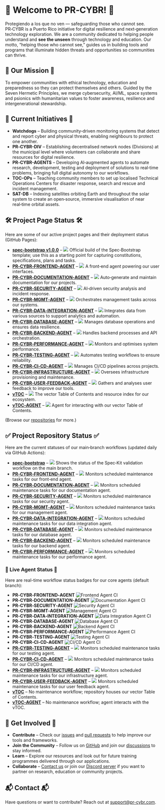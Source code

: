 # 🚀 Welcome to PR‑CYBR! 🚀  
Protegiendo a los que no ven — safeguarding those who cannot see. PR‑CYBR is a Puerto Rico initiative for digital resilience and next‑generation technology exploration. We are a community dedicated to helping people understand and **see the unseen** through technology and education. Our motto, “helping those who cannot see,” guides us in building tools and programs that illuminate hidden threats and opportunities so communities can thrive.  

## 🎯 Our Mission 🎯  
To empower communities with ethical technology, education and preparedness so they can protect themselves and others. Guided by the Seven Hermetic Principles, we merge cybersecurity, AI/ML, space systems and psionics with humanitarian values to foster awareness, resilience and intergenerational stewardship.  

## 🚧 Current Initiatives 🚧  
- **Watchdogs** – Building community‑driven monitoring systems that detect and report cyber and physical threats, enabling neighbours to protect one another.  
- **PR‑CYBR-DIV** – Establishing decentralised network nodes (Divisions) at the municipal level where volunteers can collaborate and share resources for digital resilience.  
- **PR‑CYBR-AGENTS** – Developing AI‑augmented agents to automate research, development, testing and deployment of solutions to real‑time problems, bringing full digital autonomy to our workflows.  
- **TOC-OPs** – Teaching community members to set up localised Technical Operations Centers for disaster response, search and rescue and incident management.  
- **SAT-DB** – Indexing satellites orbiting Earth and throughout the solar system to create an open‑source, immersive visualisation of near real‑time orbital assets.  

## 🛠️ Project Page Status 🛠️  
Here are some of our active project pages and their deployment status (GitHub Pages):  

- **[spec‑bootstrap v1.0.0](https://pr-cybr.github.io/spec-bootstrap/)** – [![](https://github.com/PR-CYBR/spec-bootstrap/actions/workflows/pages-build-deployment.yml/badge.svg?branch=pages)](https://github.com/PR-CYBR/spec-bootstrap/actions/workflows/pages-build-deployment.yml?query=branch%3Apages) Official build of the Spec‑Bootstrap template; use this as a starting point for capturing constitutions, specifications, plans and tasks.   
- **[PR‑CYBR‑FRONTEND‑AGENT](https://pr-cybr.github.io/PR-CYBR-FRONTEND-AGENT/)** – [![](https://github.com/PR-CYBR/PR-CYBR-FRONTEND-AGENT/actions/workflows/pages-build-deployment.yml/badge.svg?branch=pages)](https://github.com/PR-CYBR/PR-CYBR-FRONTEND-AGENT/actions/workflows/pages-build-deployment.yml?query=branch%3Apages) A front‑end agent powering our user interfaces.  
- **[PR‑CYBR‑DOCUMENTATION‑AGENT](https://pr-cybr.github.io/PR-CYBR-DOCUMENTATION-AGENT/)** – [![](https://github.com/PR-CYBR/PR-CYBR-DOCUMENTATION-AGENT/actions/workflows/pages-build-deployment.yml/badge.svg?branch=pages)](https://github.com/PR-CYBR/PR-CYBR-DOCUMENTATION-AGENT/actions/workflows/pages-build-deployment.yml?query=branch%3Apages) Auto‑generate and maintain documentation for our projects.   
- **[PR‑CYBR‑SECURITY‑AGENT](https://pr-cybr.github.io/PR-CYBR-SECURITY-AGENT/)** – [![](https://github.com/PR-CYBR/PR-CYBR-SECURITY-AGENT/actions/workflows/pages-build-deployment.yml/badge.svg?branch=pages)](https://github.com/PR-CYBR/PR-CYBR-SECURITY-AGENT/actions/workflows/pages-build-deployment.yml?query=branch%3Apages) AI‑driven security analysis and incident response.   
- **[PR‑CYBR‑MGMT‑AGENT](https://pr-cybr.github.io/PR-CYBR-MGMT-AGENT/)** – [![](https://github.com/PR-CYBR/PR-CYBR-MGMT-AGENT/actions/workflows/pages-build-deployment.yml/badge.svg?branch=pages)](https://github.com/PR-CYBR/PR-CYBR-MGMT-AGENT/actions/workflows/pages-build-deployment.yml?query=branch%3Apages) Orchestrates management tasks across our systems.   
- **[PR‑CYBR‑DATA‑INTEGRATION‑AGENT](https://pr-cybr.github.io/PR-CYBR-DATA-INTEGRATION-AGENT/)** – [![](https://github.com/PR-CYBR/PR-CYBR-DATA-INTEGRATION-AGENT/actions/workflows/pages-build-deployment.yml/badge.svg?branch=pages)](https://github.com/PR-CYBR/PR-CYBR-DATA-INTEGRATION-AGENT/actions/workflows/pages-build-deployment.yml?query=branch%3Apages) Integrates data from various sources to support analytics and automation.  
- **[PR‑CYBR‑DATABASE‑AGENT](https://pr-cybr.github.io/PR-CYBR-DATABASE-AGENT/)** – [![](https://github.com/PR-CYBR/PR-CYBR-DATABASE-AGENT/actions/workflows/pages-build-deployment.yml/badge.svg?branch=pages)](https://github.com/PR-CYBR/PR-CYBR-DATABASE-AGENT/actions/workflows/pages-build-deployment.yml?query=branch%3Apages) Manages database operations and ensures data resilience.   
- **[PR‑CYBR‑BACKEND‑AGENT](https://pr-cybr.github.io/PR-CYBR-BACKEND-AGENT/)** – [![](https://github.com/PR-CYBR/PR-CYBR-BACKEND-AGENT/actions/workflows/pages-build-deployment.yml/badge.svg?branch=pages)](https://github.com/PR-CYBR/PR-CYBR-BACKEND-AGENT/actions/workflows/pages-build-deployment.yml?query=branch%3Apages) Handles backend processes and API orchestration.   
- **[PR‑CYBR‑PERFORMANCE‑AGENT](https://pr-cybr.github.io/PR-CYBR-PERFORMANCE-AGENT/)** – [![](https://github.com/PR-CYBR/PR-CYBR-PERFORMANCE-AGENT/actions/workflows/pages-build-deployment.yml/badge.svg?branch=pages)](https://github.com/PR-CYBR/PR-CYBR-PERFORMANCE-AGENT/actions/workflows/pages-build-deployment.yml?query=branch%3Apages) Monitors and optimises system performance.  
- **[PR‑CYBR‑TESTING‑AGENT](https://pr-cybr.github.io/PR-CYBR-TESTING-AGENT/)** – [![](https://github.com/PR-CYBR/PR-CYBR-TESTING-AGENT/actions/workflows/pages-build-deployment.yml/badge.svg?branch=pages)](https://github.com/PR-CYBR/PR-CYBR-TESTING-AGENT/actions/workflows/pages-build-deployment.yml?query=branch%3Apages) Automates testing workflows to ensure reliability.  
- **[PR‑CYBR‑CI‑CD‑AGENT](https://pr-cybr.github.io/PR-CYBR-CI-CD-AGENT/)** – [![](https://github.com/PR-CYBR/PR-CYBR-CI-CD-AGENT/actions/workflows/pages-build-deployment.yml/badge.svg?branch=pages)](https://github.com/PR-CYBR/PR-CYBR-CI-CD-AGENT/actions/workflows/pages-build-deployment.yml?query=branch%3Apages) Manages CI/CD pipelines across projects.   
- **[PR‑CYBR‑INFRASTRUCTURE‑AGENT](https://pr-cybr.github.io/PR-CYBR-INFRASTRUCTURE-AGENT/)** – [![](https://github.com/PR-CYBR/PR-CYBR-INFRASTRUCTURE-AGENT/actions/workflows/pages-build-deployment.yml/badge.svg?branch=pages)](https://github.com/PR-CYBR/PR-CYBR-INFRASTRUCTURE-AGENT/actions/workflows/pages-build-deployment.yml?query=branch%3Apages) Oversees infrastructure provisioning and maintenance.   
- **[PR‑CYBR‑USER‑FEEDBACK‑AGENT](https://pr-cybr.github.io/PR-CYBR-USER-FEEDBACK-AGENT/)** – [![](https://github.com/PR-CYBR/PR-CYBR-USER-FEEDBACK-AGENT/actions/workflows/pages-build-deployment.yml/badge.svg?branch=pages)](https://github.com/PR-CYBR/PR-CYBR-USER-FEEDBACK-AGENT/actions/workflows/pages-build-deployment.yml?query=branch%3Apages) Gathers and analyses user feedback to improve our tools.   
- **[vTOC](https://pr-cybr.github.io/vTOC/)** – [![](https://github.com/PR-CYBR/vTOC/actions/workflows/pages-build-deployment.yml/badge.svg?branch=pages)](https://github.com/PR-CYBR/vTOC/actions/workflows/pages-build-deployment.yml?query=branch%3Apages) The vector Table of Contents and resource index for our ecosystem.   
- **[vTOC‑AGENT](https://pr-cybr.github.io/vTOC-AGENT/)** – [![](https://github.com/PR-CYBR/vTOC-AGENT/actions/workflows/pages-build-deployment.yml/badge.svg?branch=pages)](https://github.com/PR-CYBR/vTOC-AGENT/actions/workflows/pages-build-deployment.yml?query=branch%3Apages) Agent for interacting with our vector Table of Contents.  

(Browse our [repositories](https://github.com/PR-CYBR?tab=repositories) for more.)  

## ✅ Project Repository Status ✅  
Here are the current statuses of our main‑branch workflows (updated daily via GitHub Actions):  

- **[spec‑bootstrap](https://github.com/PR-CYBR/spec-bootstrap/actions?query=branch%3Amain)** – [![](https://github.com/PR-CYBR/spec-bootstrap/actions/workflows/spec-kit-validation.yml/badge.svg?branch=main)](https://github.com/PR-CYBR/spec-bootstrap/actions/workflows/spec-kit-validation.yml?query=branch%3Amain) Shows the status of the Spec‑Kit validation workflow on the main branch.  
- **[PR‑CYBR‑FRONTEND‑AGENT](https://github.com/PR-CYBR/PR-CYBR-FRONTEND-AGENT/actions?query=branch%3Amain)** – [![](https://github.com/PR-CYBR/PR-CYBR-FRONTEND-AGENT/actions/workflows/maintenance.yml/badge.svg?branch=main)](https://github.com/PR-CYBR/PR-CYBR-FRONTEND-AGENT/actions/workflows/maintenance.yml?query=branch%3Amain) Monitors scheduled maintenance tasks for our front‑end agent.  
- **[PR‑CYBR‑DOCUMENTATION‑AGENT](https://github.com/PR-CYBR/PR-CYBR-DOCUMENTATION-AGENT/actions?query=branch%3Amain)** – [![](https://github.com/PR-CYBR/PR-CYBR-DOCUMENTATION-AGENT/actions/workflows/maintenance.yml/badge.svg?branch=main)](https://github.com/PR-CYBR/PR-CYBR-DOCUMENTATION-AGENT/actions/workflows/maintenance.yml?query=branch%3Amain) Monitors scheduled maintenance tasks for our documentation agent.  
- **[PR‑CYBR‑SECURITY‑AGENT](https://github.com/PR-CYBR/PR-CYBR-SECURITY-AGENT/actions?query=branch%3Amain)** – [![](https://github.com/PR-CYBR/PR-CYBR-SECURITY-AGENT/actions/workflows/maintenance.yml/badge.svg?branch=main)](https://github.com/PR-CYBR/PR-CYBR-SECURITY-AGENT/actions/workflows/maintenance.yml?query=branch%3Amain) Monitors scheduled maintenance tasks for our security agent.  
- **[PR‑CYBR‑MGMT‑AGENT](https://github.com/PR-CYBR/PR-CYBR-MGMT-AGENT/actions?query=branch%3Amain)** – [![](https://github.com/PR-CYBR/PR-CYBR-MGMT-AGENT/actions/workflows/maintenance.yml/badge.svg?branch=main)](https://github.com/PR-CYBR/PR-CYBR-MGMT-AGENT/actions/workflows/maintenance.yml?query=branch%3Amain) Monitors scheduled maintenance tasks for our management agent.  
- **[PR‑CYBR‑DATA‑INTEGRATION‑AGENT](https://github.com/PR-CYBR/PR-CYBR-DATA-INTEGRATION-AGENT/actions?query=branch%3Amain)** – [![](https://github.com/PR-CYBR/PR-CYBR-DATA-INTEGRATION-AGENT/actions/workflows/maintenance.yml/badge.svg?branch=main)](https://github.com/PR-CYBR/PR-CYBR-DATA-INTEGRATION-AGENT/actions/workflows/maintenance.yml?query=branch%3Amain) Monitors scheduled maintenance tasks for our data integration agent.  
- **[PR‑CYBR‑DATABASE‑AGENT](https://github.com/PR-CYBR/PR-CYBR-DATABASE-AGENT/actions?query=branch%3Amain)** – [![](https://github.com/PR-CYBR/PR-CYBR-DATABASE-AGENT/actions/workflows/maintenance.yml/badge.svg?branch=main)](https://github.com/PR-CYBR/PR-CYBR-DATABASE-AGENT/actions/workflows/maintenance.yml?query=branch%3Amain) Monitors scheduled maintenance tasks for our database agent.  
- **[PR‑CYBR‑BACKEND‑AGENT](https://github.com/PR-CYBR/PR-CYBR-BACKEND-AGENT/actions?query=branch%3Amain)** – [![](https://github.com/PR-CYBR/PR-CYBR-BACKEND-AGENT/actions/workflows/maintenance.yml/badge.svg?branch=main)](https://github.com/PR-CYBR/PR-CYBR-BACKEND-AGENT/actions/workflows/maintenance.yml?query=branch%3Amain) Monitors scheduled maintenance tasks for our backend agent.  
- **[PR‑CYBR‑PERFORMANCE‑AGENT](https://github.com/PR-CYBR/PR-CYBR-PERFORMANCE-AGENT/actions?query=branch%3Amain)** – [![](https://github.com/PR-CYBR/PR-CYBR-PERFORMANCE-AGENT/actions/workflows/maintenance.yml/badge.svg?branch=main)](https://github.com/PR-CYBR/PR-CYBR-PERFORMANCE-AGENT/actions/workflows/maintenance.yml?query=branch%3Amain) Monitors scheduled maintenance tasks for our performance agent.  

### 🔄 Live Agent Status 🔄  

Here are real-time workflow status badges for our core agents (default branch):  

- **PR‑CYBR‑FRONTEND‑AGENT** ![Frontend Agent CI](https://github.com/PR-CYBR/PR-CYBR-FRONTEND-AGENT/actions/workflows/main.yml/badge.svg)  
- **PR‑CYBR‑DOCUMENTATION‑AGENT** ![Documentation Agent CI](https://github.com/PR-CYBR/PR-CYBR-DOCUMENTATION-AGENT/actions/workflows/main.yml/badge.svg)  
- **PR‑CYBR‑SECURITY‑AGENT** ![Security Agent CI](https://github.com/PR-CYBR/PR-CYBR-SECURITY-AGENT/actions/workflows/main.yml/badge.svg)  
- **PR‑CYBR‑MGMT‑AGENT** ![Management Agent CI](https://github.com/PR-CYBR/PR-CYBR-MGMT-AGENT/actions/workflows/main.yml/badge.svg)  
- **PR‑CYBR‑DATA‑INTEGRATION‑AGENT** ![Data Integration Agent CI](https://github.com/PR-CYBR/PR-CYBR-DATA-INTEGRATION-AGENT/actions/workflows/main.yml/badge.svg)  
- **PR‑CYBR‑DATABASE‑AGENT** ![Database Agent CI](https://github.com/PR-CYBR/PR-CYBR-DATABASE-AGENT/actions/workflows/main.yml/badge.svg)  
- **PR‑CYBR‑BACKEND‑AGENT** ![Backend Agent CI](https://github.com/PR-CYBR/PR-CYBR-BACKEND-AGENT/actions/workflows/main.yml/badge.svg)  
- **PR‑CYBR‑PERFORMANCE‑AGENT** ![Performance Agent CI](https://github.com/PR-CYBR/PR-CYBR-PERFORMANCE-AGENT/actions/workflows/main.yml/badge.svg)  
- **PR‑CYBR‑TESTING‑AGENT** ![Testing Agent CI](https://github.com/PR-CYBR/PR-CYBR-TESTING-AGENT/actions/workflows/main.yml/badge.svg)  
- **PR‑CYBR‑CI‑CD‑AGENT** ![CI/CD Agent CI](https://github.com/PR-CYBR/PR-CYBR-CI-CD-AGENT/actions/workflows/main.yml/badge.svg)
- **[PR‑CYBR‑TESTING‑AGENT](https://github.com/PR-CYBR/PR-CYBR-TESTING-AGENT/actions?query=branch%3Amain)** – [![](https://github.com/PR-CYBR/PR-CYBR-TESTING-AGENT/actions/workflows/maintenance.yml/badge.svg?branch=main)](https://github.com/PR-CYBR/PR-CYBR-TESTING-AGENT/actions/workflows/maintenance.yml?query=branch%3Amain) Monitors scheduled maintenance tasks for our testing agent.  
- **[PR‑CYBR‑CI‑CD‑AGENT](https://github.com/PR-CYBR/PR-CYBR-CI-CD-AGENT/actions?query=branch%3Amain)** – [![](https://github.com/PR-CYBR/PR-CYBR-CI-CD-AGENT/actions/workflows/maintenance.yml/badge.svg?branch=main)](https://github.com/PR-CYBR/PR-CYBR-CI-CD-AGENT/actions/workflows/maintenance.yml?query=branch%3Amain) Monitors scheduled maintenance tasks for our CI/CD agent.  
- **[PR‑CYBR‑INFRASTRUCTURE‑AGENT](https://github.com/PR-CYBR/PR-CYBR-INFRASTRUCTURE-AGENT/actions?query=branch%3Amain)** – [![](https://github.com/PR-CYBR/PR-CYBR-INFRASTRUCTURE-AGENT/actions/workflows/maintenance.yml/badge.svg?branch=main)](https://github.com/PR-CYBR/PR-CYBR-INFRASTRUCTURE-AGENT/actions/workflows/maintenance.yml?query=branch%3Amain) Monitors scheduled maintenance tasks for our infrastructure agent.  
- **[PR‑CYBR‑USER‑FEEDBACK‑AGENT](https://github.com/PR-CYBR/PR-CYBR-USER-FEEDBACK-AGENT/actions?query=branch%3Amain)** – [![](https://github.com/PR-CYBR/PR-CYBR-USER-FEEDBACK-AGENT/actions/workflows/maintenance.yml/badge.svg?branch=main)](https://github.com/PR-CYBR/PR-CYBR-USER-FEEDBACK-AGENT/actions/workflows/maintenance.yml?query=branch%3Amain) Monitors scheduled maintenance tasks for our user feedback agent.  
- **[vTOC](https://github.com/PR-CYBR/vTOC/actions?query=branch%3Amain)** – No maintenance workflow; repository houses our vector Table of Contents.  
- **[vTOC‑AGENT](https://github.com/PR-CYBR/vTOC-AGENT/actions?query=branch%3Amain)** – No maintenance workflow; agent interacts with the vTOC.  

## 🤝 Get Involved 🤝  
- **Contribute** – Check our [issues](https://github.com/PR-CYBR/.github/issues) and [pull requests](https://github.com/PR-CYBR/.github/pulls) to help improve our tools and frameworks.  
- **Join the Community** – Follow us on [GitHub](https://github.com/PR-CYBR) and join our [discussions](https://github.com/PR-CYBR/.github/discussions) to stay informed.  
- **Learn** – Explore our resources and look out for future training programmes delivered through our applications.  
- **Collaborate** – [Contact us](mailto:support@pr-cybr.com) or join our [Discord server](https://discord.gg/a6XmRJNAb2) if you want to partner on research, education or community projects.  

## 📬 Contact 📬  
Have questions or want to contribute? Reach out at [support@pr-cybr.com](mailto:support@pr-cybr.com).  

